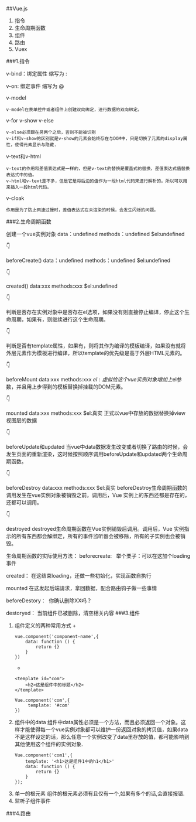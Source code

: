 ##Vue.js
1. 指令
2. 生命周期函数
3. 组件
4. 路由
5. Vuex

###1.指令

v-bind：绑定属性 缩写为 :

v-on: 绑定事件 缩写为 @

v-model

    v-model在表单控件或者组件上创建双向绑定，进行数据的双向绑定。

v-for v-show v-else

    v-else必须跟在另两个之后，否则不能被识别
    v-if和v-show的区别就是v-show的元素会始终存在与DOM中，只是切换了元素的display属性，使得元素显示与隐藏.
    
v-text和v-html

    v-text的作用和差值表达式是一样的，但是v-text的替换是覆盖式的替换，差值表达式值替换表达式中的值。
    v-html和v-text差不多，但是它是将后边的值作为一段html代码来进行解析的。所以可以用来插入一段html代码。
v-cloak

    作用是为了防止网速过慢时，差值表达式在未渲染的时候，会发生闪烁的问题。
###2.生命周期函数

创建一个vue实例对象     data：undefined methods：undefined $el:undefined

👇
 
beforeCreate()          data：undefined methods：undefined $el:undefined

👇

created()               data:xxx methods:xxx $el:undefined

👇

判断是否存在实例对象中是否存在el选项，如果没有则直接停止编译，停止这个生命周期，如果有，则继续进行这个生命周期。

👇

判断是否有template属性，如果有，则将其作为编译的模板编译，如果没有就将外层元素作为模板进行编译，所以template的优先级是高于外层HTML元素的。

👇   

beforeMount             data:xxx methods:xxx $el:虚拟
给这个vue实例对象增加上$el参数，并且用上步得到的模板替换掉挂载的DOM元素。

👇 

mounted                 data:xxx methods:xxx $el:真实
正式以vue中存放的数据替换掉view视图层的数据

👇

beforeUpdate和updated
当vue中data数据发生改变或者切换了路由的时候，会发生页面的重新渲染，这时候按照顺序调用beforeUpdate和updated两个生命周期函数。

👇 

beforeDestroy           data:xxx methods:xxx $el:真实
beforeDestroy生命周期函数的调用发生在vue实例对象被销毁之前，调用后，Vue 实例上的东西还都是存在的，还都可以调用。

👇 

destroyed
destroyed生命周期函数在Vue实例销毁后调用。调用后，Vue 实例指示的所有东西都会解绑定，所有的事件监听器会被移除，所有的子实例也会被销毁。

生命周期函数的实际使用方法：
beforecreate:    举个栗子：可以在这加个loading事件 

created：         在这结束loading，还做一些初始化，实现函数自执行  

mounted           在这发起后端请求，拿回数据，配合路由钩子做一些事情

beforeDestory：  你确认删除XX吗？ 

destoryed：       当前组件已被删除，清空相关内容
###3.组件
1. 组件定义的两种常用方式
    + 
    ```
    vue.component('component-name',{
        data: function () {
            return {}
        }
    })
    ```
    + 
    ```angular2
    <template id="com">
        <h2>这是组件中的标题</h2>
    </template>
    
    Vue.component('com',{
         template: '#com'
    })
    ``` 
2. 组件中的data
    组件中data属性必须是一个方法，而且必须返回一个对象。这样才能使得每一个vue实例对象都可以维护一份返回对象的拷贝值，如果data不是这样设定的话，那么任意一个实例改变了data里存放的值，都可能影响到其他使用这个组件的实例对象.
    ```angular2
    Vue.component('com1',{
        template: '<h1>这是组件1中的h1</h1>'
        data: function () {
            return {}
        }
    });
    ```   
3. 单一的根元素
    组件的根元素必须有且仅有一个,如果有多个的话,会直接报错.
4. 监听子组件事件

###4.路由
   